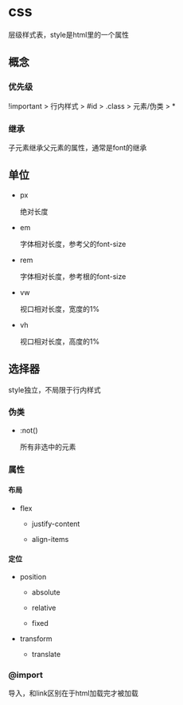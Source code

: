 # css

层级样式表，style是html里的一个属性

## 概念

### 优先级

!important > 行内样式 > #id > .class > 元素/伪类 > *

### 继承

子元素继承父元素的属性，通常是font的继承

## 单位

* px

    绝对长度

* em

    字体相对长度，参考父的font-size

* rem

    字体相对长度，参考根的font-size

* vw

    视口相对长度，宽度的1%

* vh

    视口相对长度，高度的1%

## 选择器

style独立，不局限于行内样式

### 伪类

* :not()

    所有非选中的元素

### 属性

#### 布局

* flex

  * justify-content

  * align-items

#### 定位

* position

  * absolute

  * relative

  * fixed

* transform

  * translate

### @import

导入，和link区别在于html加载完才被加载